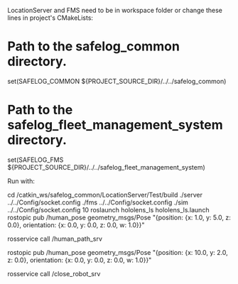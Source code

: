 LocationServer and FMS need to be in workspace folder or change these lines in project's CMakeLists:

# Path to the safelog_common directory.
set(SAFELOG_COMMON ${PROJECT_SOURCE_DIR}/../../safelog_common)

# Path to the safelog_fleet_management_system directory.
set(SAFELOG_FMS ${PROJECT_SOURCE_DIR}/../../safelog_fleet_management_system)

Run with:

cd /catkin_ws/safelog_common/LocationServer/Test/build
./server ../../Config/socket.config 
./fms ../../Config/socket.config 
./sim ../../Config/socket.config 10
roslaunch hololens_ls hololens_ls.launch 
rostopic pub /human_pose geometry_msgs/Pose "{position: {x: 1.0, y: 5.0, z: 0.0}, orientation: {x: 0.0, y: 0.0, z: 0.0, w: 1.0}}"

rosservice call /human_path_srv 

rostopic pub /human_pose geometry_msgs/Pose "{position: {x: 10.0, y: 2.0, z: 0.0}, orientation: {x: 0.0, y: 0.0, z: 0.0, w: 1.0}}"

rosservice call /close_robot_srv 
